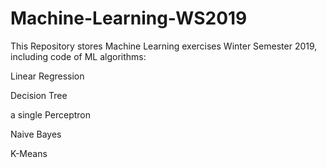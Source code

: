 # Machine-Learning-WS2019
This Repository stores Machine Learning exercises Winter Semester 2019, including code of ML algorithms:

Linear Regression 

Decision Tree

 a single Perceptron 
 
 Naive Bayes
 
 K-Means
